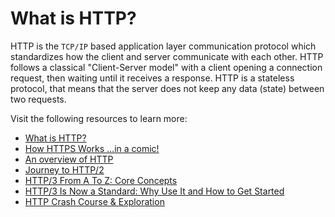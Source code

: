 # What is HTTP?

HTTP is the `TCP/IP` based application layer communication protocol which standardizes how the client and server communicate with each other. HTTP follows a classical "Client-Server model" with a client opening a connection request, then waiting until it receives a response. HTTP is a stateless protocol, that means that the server does not keep any data (state) between two requests.

Visit the following resources to learn more:

- [What is HTTP?](https://www.cloudflare.com/en-gb/learning/ddos/glossary/hypertext-transfer-protocol-http/)
- [How HTTPS Works ...in a comic!](https://howhttps.works)
- [An overview of HTTP](https://developer.mozilla.org/en-US/docs/Web/HTTP/Overview)
- [Journey to HTTP/2](https://kamranahmed.info/blog/2016/08/13/http-in-depth)
- [HTTP/3 From A To Z: Core Concepts](https://www.smashingmagazine.com/2021/08/http3-core-concepts-part1/)
- [HTTP/3 Is Now a Standard: Why Use It and How to Get Started](https://thenewstack.io/http-3-is-now-a-standard-why-use-it-and-how-to-get-started/)
- [HTTP Crash Course & Exploration](https://www.youtube.com/watch?v=iYM2zFP3Zn0)

